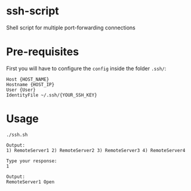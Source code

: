# ssh-script
Shell script for multiple port-forwarding connections

# Pre-requisites
First you will have to configure the `config` inside the folder `.ssh/`:

```
Host {HOST_NAME}
Hostname {HOST_IP}
User {User}
IdentityFile ~/.ssh/{YOUR_SSH_KEY}
```

# Usage

```
./ssh.sh

Output:
1) RemoteServer1 2) RemoteServer2 3) RemoteServer3 4) RemoteServer4

Type your response:
1

Output:
RemoteServer1 Open
```
